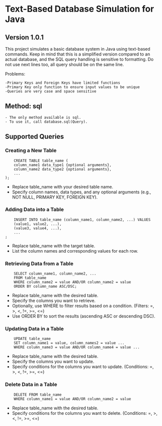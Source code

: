 # Text-Based Database Simulation for Java

## Version 1.0.1

This project simulates a basic database system in Java using text-based commands. Keep in mind that this is a simplified version compared to an actual database, and the SQL query handling is sensitive to formatting. Do not use next lines too, all query should be on the same line.

Problems:
```
-Primary Keys and Foreign Keys have limited functions
-Primary Key only function to ensure input values to be unique
-Queries are very case and space sensitive
```

## Method: sql
    - The only method available is sql.
    - To use it, call database.sql(Query).
## Supported Queries
### Creating a New Table
``` 
    CREATE TABLE table_name (
    column_name1 data_type1 {optional arguments},
    column_name2 data_type2 {optional arguments},
    ...
); 
```
- Replace table_name with your desired table name.
- Specify column names, data types, and any optional arguments (e.g., NOT NULL, PRIMARY KEY, FOREIGN KEY).

### Adding Data into a Table
```
    INSERT INTO table_name (column_name1, column_name2, ...) VALUES
    (value1, value2, ...),
    (value3, value4, ...),
    ...
;
```
- Replace table_name with the target table.
- List the column names and corresponding values for each row.
  
### Retrieving Data from a Table
```
    SELECT column_name1, column_name2, ...
    FROM table_name
    WHERE column_name2 = value AND/OR column_name2 = value
    ORDER BY column_name ASC/DSC;
```
- Replace table_name with the desired table.
- Specify the columns you want to retrieve.
- Optionally, use WHERE to filter results based on a condition. (Filters: =, >, <, !=, >=, <=)
- Use ORDER BY to sort the results (ascending ASC or descending DSC).

### Updating Data in a Table
```
    UPDATE table_name
    SET column_name1 = value, column_names2 = value ...
    WHERE column_name3 = value AND/OR column_name4 = value ...
```
- Replace table_name with the desired table.
- Specify the columns you want to update.
- Specify conditions for the columns you want to update. (Conditions: =, >, <, !=, >=, <=)

### Delete Data in a Table
```
    DELETE FROM table_name
    WHERE column_name1 = value AND/OR column_name2 = value
```
- Replace table_name with the desired table.
- Specify conditions for the columns you want to delete. (Conditions: =, >, <, !=, >=, <=)
